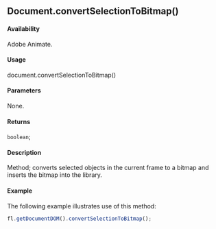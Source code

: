 ## Document.convertSelectionToBitmap()

#### Availability

Adobe Animate.

#### Usage

document.convertSelectionToBitmap()

#### Parameters

None.

#### Returns

`boolean`;

#### Description

Method; converts selected objects in the current frame to a bitmap and inserts the bitmap into the library.

#### Example

The following example illustrates use of this method:

```javascript
fl.getDocumentDOM().convertSelectionToBitmap();
```
